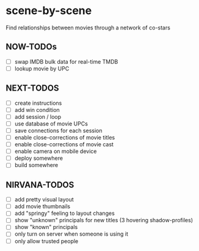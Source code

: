 # scene-by-scene

Find relationships between movies through a network of co-stars

## NOW-TODOs

- [ ] swap IMDB bulk data for real-time TMDB
- [ ] lookup movie by UPC

## NEXT-TODOS

- [ ] create instructions
- [ ] add win condition
- [ ] add session / loop
- [ ] use database of movie UPCs
- [ ] save connections for each session
- [ ] enable close-corrections of movie titles
- [ ] enable close-corrections of movie cast
- [ ] enable camera on mobile device
- [ ] deploy somewhere
- [ ] build somewhere

## NIRVANA-TODOS

- [ ] add pretty visual layout
- [ ] add movie thumbnails
- [ ] add "springy" feeling to layout changes
- [ ] show "unknown" principals for new titles (3 hovering shadow-profiles)
- [ ] show "known" principals
- [ ] only turn on server when someone is using it
- [ ] only allow trusted people
